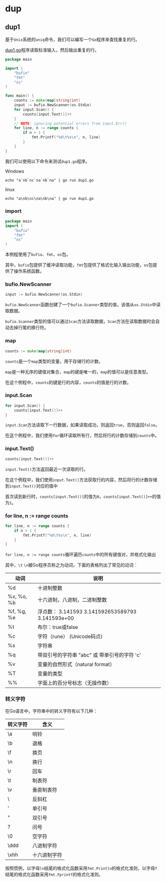 # dup

## dup1
基于`Unix`系统的`uniq`命令，我们可以编写一个`Go`程序来查找重复的行。

[dup1.go](./dup1/dup1.go)程序读取标准输入，然后输出重复的行。
```go
package main

import (
    "bufio"
    "fmt"
    "os"
)

func main() {
    counts := make(map[string]int)
    input := bufio.NewScanner(os.Stdin)
    for input.Scan() {
        counts[input.Text()]++
    }
    // NOTE: ignoring potential errors from input.Err()
    for line, n := range counts {
        if n > 1 {
            fmt.Printf("%d\t%s\n", n, line)
        }
    }
}
```

我们可以使用以下命令来测试`dup1.go`程序。

Windows
```shell
echo "a`nb`nc`na`nb`na" | go run dup1.go
```

linux
```shell
echo "a\nb\nc\na\nb\na" | go run dup1.go
```

### import

```go
package main
import (
    "bufio"
    "fmt"
    "os"
)
```

本例程使用了`bufio`、`fmt`、`os`包。

其中，`bufio`包提供了缓冲读取功能，`fmt`包提供了格式化输入输出功能，`os`包提供了操作系统函数。

### bufio.NewScanner

```go
input := bufio.NewScanner(os.Stdin)
```

`bufio.NewScanner`函数创建了一个`bufio.Scanner`类型的值，该值从`os.Stdin`中读取数据。

`bufio.Scanner`类型的值可以通过`Scan`方法读取数据，`Scan`方法在读取数据时会自动去掉行尾的换行符。

### map

```go
counts := make(map[string]int)
```

`counts`是一个`map`类型的变量，用于存储行的计数。

`map`是一种无序的键值对集合，`map`的键是唯一的，`map`的值可以是任意类型。

在这个例程中，`counts`的键是行的内容，`counts`的值是行的计数。

### input.Scan

```go
for input.Scan() {
    counts[input.Text()]++
}
```

`input.Scan`方法读取下一行数据，如果读取成功，则返回`true`，否则返回`false`。

在这个例程中，我们使用`for`循环读取所有行，然后将行的计数存储到`counts`中。

### input.Text()

```go
counts[input.Text()]++
```
`input.Text()`方法返回最近一次读取的行。

在这个例程中，我们使用`input.Text()`方法获取行的内容，然后将行的计数存储到`input.Text()`对应的值中

首次读到新行时，`counts[input.Text()]`的值为`0`，`counts[input.Text()]++`的值为`1`。

### for line, n := range counts

```go
for line, n := range counts {
    if n > 1 {
        fmt.Printf("%d\t%s\n", n, line)
    }
}
```

`for line, n := range counts`循环遍历`counts`中的所有键值对，并格式化输出

其中，`\t` `\n`被Go程序员称之为动词，下面的表格列出了常见的动词：

| 动词         | 说明                                           |
|------------|----------------------------------------------|
| %d         | 十进制整数                                        |
| %x, %o, %b | 十六进制，八进制，二进制整数                               |
| %f, %g, %e | 浮点数： 3.141593 3.141592653589793 3.141593e+00 |
| %t         | 布尔：true或false                                |
| %c         | 字符（rune） (Unicode码点)                         |
| %s         | 字符串                                          |
| %q         | 带双引号的字符串 "abc" 或 带单引号的字符 'c'                 |
| %v         | 变量的自然形式（natural format）                      |
| %T         | 变量的类型                                        |
| %%         | 字面上的百分号标志（无操作数）                              |

### 转义字符

在Go语言中，字符串中的转义字符有以下几种：

| 转义字符 | 含义     |
|------|--------|
| \a   | 响铃     |
| \b   | 退格     |
| \f   | 换页     |
| \n   | 换行     |
| \r   | 回车     |
| \t   | 制表符    |
| \v   | 垂直制表符  |
| \\   | 反斜杠    |
| \'   | 单引号    |
| \"   | 双引号    |
| \?   | 问号     |
| \0   | 空字符    |
| \ddd | 八进制字符  |
| \xhh | 十六进制字符 |

按照惯例，以字母`ln`结尾的格式化函数采用`fmt.Println`的格式化准则，以字母`f`结尾的格式化函数采用`fmt.Fprintf`的格式化准则。

